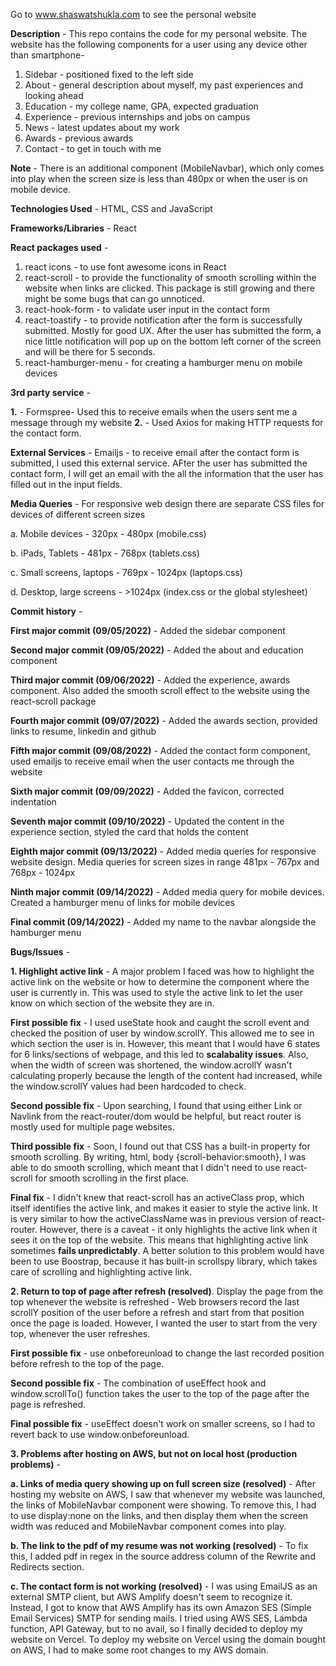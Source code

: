 
Go to www.shaswatshukla.com to see the personal website

**Description** - This repo contains the code for my personal website. The website has the following components for a user using any device other than smartphone- 

1. Sidebar - positioned fixed to the left side
2. About - general description about myself, my past experiences and looking ahead
3. Education - my college name, GPA, expected graduation
4. Experience - previous internships and jobs on campus
5. News - latest updates about my work
6. Awards - previous awards
7. Contact - to get in touch with me

**Note** - There is an additional component (MobileNavbar), which only comes into play when the screen size is less than 480px or when the user is on mobile device.

**Technologies Used** - HTML, CSS and JavaScript

**Frameworks/Libraries** - React

**React packages used** - 
1. react icons - to use font awesome icons in React
2. react-scroll - to provide the functionality of smooth scrolling within the website when links are clicked. This package is still growing and there might be some bugs that can go unnoticed. 
3. react-hook-form - to validate user input in the contact form
4. react-toastify - to provide notification after the form is successfully submitted. Mostly for good UX. After the user has submitted the form, a nice little notification will pop up on the bottom left corner of the screen and will be there for 5 seconds. 
5. react-hamburger-menu - for creating a hamburger menu on mobile devices

**3rd party service** - 

**1.** - Formspree- Used this to receive emails when the users sent me a message through my website
**2.** - Used Axios for making HTTP requests for the contact form.

**External Services** - Emailjs - to receive email after the contact form is submitted, I used this external service. AFter the user has submitted the contact form, I will get an email with the all the information that the user has filled out in the input fields. 

**Media Queries** - For responsive web design there are separate CSS files for devices of different screen sizes

a. Mobile devices - 320px - 480px (mobile.css)

b. iPads, Tablets - 481px - 768px (tablets.css)

c. Small screens, laptops - 769px - 1024px (laptops.css)

d. Desktop, large screens - >1024px (index.css or the global stylesheet)


**Commit history** - 

**First major commit (09/05/2022)** - Added the sidebar component

**Second major commit (09/05/2022)** - Added the about and education component

**Third major commit (09/06/2022)** - Added the experience, awards component. Also added the smooth scroll effect to the website using the react-scroll package

**Fourth major commit (09/07/2022)** - Added the awards section, provided links to resume, linkedin and github 

**Fifth major commit (09/08/2022)** - Added the contact form component, used emailjs to receive email when the user contacts me through the website

**Sixth major commit (09/09/2022)** -  Added the favicon, corrected indentation

**Seventh major commit (09/10/2022)** - Updated the content in the experience section, styled the card that holds the content 

**Eighth major commit (09/13/2022)** - Added media queries for responsive website design. Media queries for screen sizes in range 481px - 767px and 768px - 1024px 

**Ninth major commit (09/14/2022)** - Added media query for mobile devices. Created a hamburger menu of links for mobile devices

**Final commit (09/14/2022)** - Added my name to the navbar alongside the hamburger menu

**Bugs/Issues** -  

**1. Highlight active link** - A major problem I faced was how to highlight the active link on the website or how to determine the component where the user is currently in. This was used to style the active link to let the user know on which section of the website they are in. 

**First possible fix** - I used useState hook and caught the scroll event and checked the position of user by window.scrollY. This allowed me to see in which section the user is in. However, this meant that I would have 6 states for 6 links/sections of webpage, and this led to **scalabality issues**. Also, when the width of screen was shortened, the window.acrollY wasn't calculating properly because the length of the content had increased, while the window.scrollY values had been hardcoded to check.

**Second possible fix** - Upon searching, I found that using either Link or Navlink from the react-router/dom would be helpful, but react router is mostly used for multiple page websites. 

**Third possible fix** - Soon, I found out that CSS has a built-in property for smooth scrolling. By writing, html, body {scroll-behavior:smooth}, I was able to do smooth scrolling, which meant that I didn't need to use react-scroll for smooth scrolling in the first place. 

**Final fix** - I didn't knew that react-scroll has an activeClass prop, which itself identifies the active link, and makes it easier to style the active link. It is very similar to how the activeClassName was in previous version of react-router. However, there is a caveat - it only highlights the active link when it sees it on the top of the website. This means that highlighting active link sometimes **fails unpredictably**. A better solution to this problem would have been to use Boostrap, because it has built-in scrollspy library, which takes care of scrolling and highlighting active link.

**2. Return to top of page after refresh (resolved)**. Display the page from the top whenever the website is refreshed - Web browsers record the last scrollY position of the user before a refresh and start from that position once the page is loaded. However, I wanted the user to start from the very top, whenever the user refreshes. 

**First possible fix** - use onbeforeunload to change the last recorded position before refresh to the top of the page. 

**Second possible fix** - The combination of useEffect hook and window.scrollTo() function takes the user to the top of the page after the page is refreshed. 

**Final possible fix** - useEffect doesn't work on smaller screens, so I had to revert back to use window.onbeforeunload.

**3. Problems after hosting on AWS, but not on local host (production problems)** - 

**a. Links of media query showing up on full screen size (resolved)** - After hosting my website on AWS, I saw that whenever my website was launched, the links of MobileNavbar component were showing. To remove this, I had to use display:none on the links, and then display them when the screen width was reduced and MobileNavbar component comes into play. 

**b. The link to the pdf of my resume was not working (resolved)** - To fix this, I added pdf in regex in the source address column of the Rewrite and Redirects section. 

**c. The contact form is not working (resolved)** - I was using EmailJS as an external SMTP client, but AWS Amplify doesn't seem to recognize it. Instead, I got to know that AWS Amplify has its own Amazon SES (Simple Email Services) SMTP for sending mails. I tried using AWS SES, Lambda function, API Gateway, but to no avail, so I finally decided to deploy my website on Vercel. To deploy my website on Vercel using the domain bought on AWS, I had to make some root changes to my AWS domain. 
